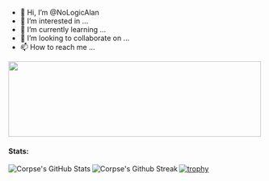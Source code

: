 - 👋 Hi, I’m @NoLogicAlan
- 👀 I’m interested in ...
- 🌱 I’m currently learning ...
- 💞️ I’m looking to collaborate on ...
- 📫 How to reach me ...
<img src="https://raw.githubusercontent.com/kaname-png/kaname-png/master/assets/github-contributions.svg" width="500" height="150" />

#### Stats:
<img align="left" alt="Corpse's GitHub Stats" src="https://github-readme-stats.vercel.app/api?username=NoLogicAlan&show_icons=true&hide_border=true&theme=tokyonight&include_all_commits=true&count_private=true" />

<img align="left" alt="Corpse's Github Streak" src="https://github-readme-streak-stats.herokuapp.com/?user=NoLogicAlan&theme=tokyonight&hide_border=true&stroke=1a1b27" /> 

[![trophy](https://github-profile-trophy.vercel.app/?username=ryo-ma&theme=onedark)](https://github.com/ryo-ma/github-profile-trophy)

<!---
CorpseDev/CorpseDev is a ✨ special ✨ repository because its `README.md` (this file) appears on your GitHub profile.
You can click the Preview link to take a look at your changes.
--->
